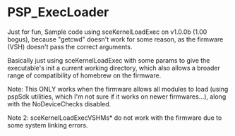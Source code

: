 # PSP_ExecLoader


Just for fun, Sample code using sceKernelLoadExec on v1.0.0b (1.00 bogus), because "getcwd" doesn't work for some reason, as the firmware (VSH) doesn't pass the correct arguments.

Basically just using sceKernelLoadExec with some params to give the executable's init a current working directory, which also allows a broader range of compatibility of homebrew on the firmware.

Note: This ONLY works when the firmware allows all modules to load (using pspSdk utilities, which I'm not sure if it works on newer firmwares...), along with the NoDeviceChecks disabled.

Note 2: sceKernelLoadExecVSHMs* do not work with the firmware due to some system linking errors.
